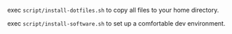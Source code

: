 exec `script/install-dotfiles.sh` to copy all files to your home directory.

exec `script/install-software.sh` to set up a comfortable dev environment.